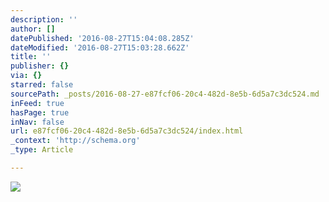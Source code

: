 ```yaml
---
description: ''
author: []
datePublished: '2016-08-27T15:04:08.285Z'
dateModified: '2016-08-27T15:03:28.662Z'
title: ''
publisher: {}
via: {}
starred: false
sourcePath: _posts/2016-08-27-e87fcf06-20c4-482d-8e5b-6d5a7c3dc524.md
inFeed: true
hasPage: true
inNav: false
url: e87fcf06-20c4-482d-8e5b-6d5a7c3dc524/index.html
_context: 'http://schema.org'
_type: Article

---
```

![](https://the-grid-user-content.s3-us-west-2.amazonaws.com/6986ce11-ad8b-4f10-9d09-46cc3b2dc257.jpg)